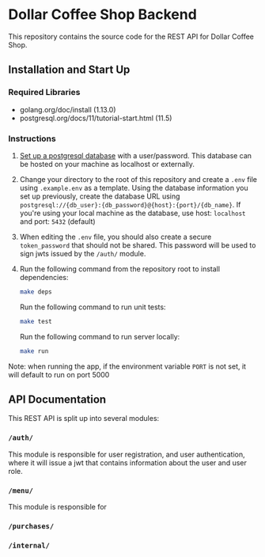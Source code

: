 # Dollar Coffee Shop Backend

This repository contains the source code for the REST API for Dollar Coffee Shop.

## Installation and Start Up

### Required Libraries

- golang.org/doc/install (1.13.0)
- postgresql.org/docs/11/tutorial-start.html (11.5)

### Instructions

1. [Set up a postgresql database](https://www.postgresql.org/docs/11/tutorial-createdb.html) with a user/password. This database can be hosted on your machine as localhost or externally.

2. Change your directory to the root of this repository and create a `.env` file using `.example.env` as a template. Using the database information you set up previously, create the database URL using `postgresql://{db_user}:{db_password}@{host}:{port}/{db_name}`. If you're using your local machine as the database, use host: `localhost` and port: `5432` (default)

3. When editing the `.env` file, you should also create a secure `token_password` that should not be shared. This password will be used to sign jwts issued by the `/auth/` module.

4. Run the following command from the repository root to install dependencies:

   ```bash
   make deps
   ```

   Run the following command to run unit tests:

   ```bash
   make test
   ```

   Run the following command to run server locally:

   ```bash
   make run
   ```

Note: when running the app, if the environment variable `PORT` is not set, it will default to run on port 5000

## API Documentation

This REST API is split up into several modules:

### `/auth/`

This module is responsible for user registration, and user authentication, where it will issue a jwt that contains information about the user and user role.

### `/menu/`

This module is responsible for

### `/purchases/`

### `/internal/`
